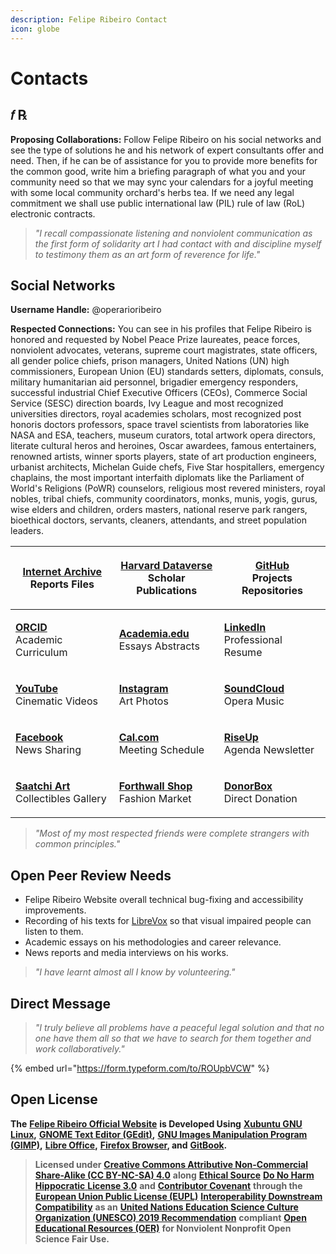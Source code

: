 ```yaml
---
description: Felipe Ribeiro Contact
icon: globe
---
```


# Contacts

## 𝑓 ℞

**Proposing Collaborations:** Follow Felipe Ribeiro on his social networks and see the type of solutions he and his network of expert consultants offer and need. Then, if he can be of assistance for you to provide more benefits for the common good, write him a briefing paragraph of what you and your community need so that we may sync your calendars for a joyful meeting with some local community orchard's herbs tea. If we need any legal commitment we shall use public international law (PIL) rule of law (RoL) electronic contracts.

> _"I recall compassionate listening and nonviolent communication as the first form of solidarity art I had contact with and discipline myself to testimony them as an art form of reverence for life."_

## Social Networks

**Username Handle:** @operarioribeiro

**Respected Connections:** You can see in his profiles that Felipe Ribeiro is honored and requested by Nobel Peace Prize laureates, peace forces, nonviolent advocates, veterans, supreme court magistrates, state officers, all gender police chiefs, prison managers, United Nations (UN) high commissioners, European Union (EU) standards setters, diplomats, consuls, military humanitarian aid personnel, brigadier emergency responders, successful industrial Chief Executive Officers (CEOs), Commerce Social Service (SESC) direction boards, Ivy League and most recognized universities directors, royal academies scholars, most recognized post honoris doctors professors, space travel scientists from laboratories like NASA and ESA, teachers, museum curators, total artwork opera directors, literate cultural heros and heroines, Oscar awardees, famous entertainers, renowned artists, winner sports players, state of art production engineers, urbanist architects, Michelan Guide chefs, Five Star hospitallers, emergency chaplains, the most important interfaith diplomats like the Parliament of World's Religions (PoWR) counselors, religious most revered ministers, royal nobles, tribal chiefs, community coordinators, monks, munis, yogis, gurus, wise elders and children, orders masters, national reserve park rangers, bioethical doctors, servants, cleaners, attendants, and street population leaders.

| <p><a href="https://archive.org/details/@operarioribeiro"><strong>Internet Archive</strong></a><br>Reports Files</p> | <p><a href="https://dataverse.harvard.edu/dataverse/operarioribeiro/"><strong>Harvard Dataverse</strong></a><br>Scholar Publications</p> | <p><a href="https://github.com/operarioribeiro"><strong>GitHub</strong></a><br>Projects Repositories</p>            |
| -------------------------------------------------------------------------------------------------------------------- | ---------------------------------------------------------------------------------------------------------------------------------------- | ------------------------------------------------------------------------------------------------------------------- |
| <p><a href="https://orcid.org/0000-0003-1907-1880"><strong>ORCID</strong></a><br>Academic Curriculum</p>             | <p><a href="https://united-nations.academia.edu/operarioribeiro"><strong>Academia.edu</strong></a><br>Essays Abstracts</p>               | <p><a href="https://linkedin.com/in/operarioribeiro"><strong>LinkedIn</strong></a><br>Professional Resume</p>       |
| <p><a href="https://www.youtube.com/@operarioribeiro"><strong>YouTube</strong></a><br>Cinematic Videos</p>           | <p><a href="https://instagram.com/operarioribeiro"><strong>Instagram</strong></a><br>Art Photos</p>                                      | <p><a href="https://soundcloud.com/operarioribeiro"><strong>SoundCloud</strong></a><br>Opera Music</p>              |
| <p><a href="https://facebook.com/operarioribeiro"><strong>Facebook</strong></a><br>News Sharing</p>                  | <p><a href="https://cal.com/operarioribeiro"><strong>Cal.com</strong></a><br>Meeting Schedule</p>                                        | <p><a href="https://lists.riseup.net/www/info/operarioribeiro"><strong>RiseUp</strong></a><br>Agenda Newsletter</p> |
| <p><a href="https://www.saatchiart.com/operarioribeiro"><strong>Saatchi Art</strong></a><br>Collectibles Gallery</p> | <p><a href="https://operarioribeiro-shop.forthwall.com"><strong>Forthwall Shop</strong></a><br>Fashion Market</p>                        | <p><a href="https://donorbox.org/operarioribeiro"><strong>DonorBox</strong></a><br>Direct Donation</p>              |

> _"Most of my most respected friends were complete strangers with common principles."_

## Open Peer Review Needs

* Felipe Ribeiro Website overall technical bug-fixing and accessibility improvements.
* Recording of his texts for [LibreVox](https://librivox.org/pages/volunteer-for-librivox/) so that visual impaired people can listen to them.
* Academic essays on his methodologies and career relevance.
* News reports and media interviews on his works.

> _"I have learnt almost all I know by volunteering."_

## Direct Message

> _"I truly believe all problems have a peaceful legal solution and that no one have them all so that we have to search for them together and work collaboratively."_

{% embed url="https://form.typeform.com/to/ROUpbVCW" %}

## Open License

**The** [**Felipe Ribeiro Official Website**](https://operarioribeiro.gitbook.io/) **is Developed Using** [**Xubuntu GNU Linux**](https://xubuntu.org/)**,** [**GNOME Text Editor (GEdit)**](https://gedit-text-editor.org/)**,** [**GNU Images Manipulation Program (GIMP)**](https://gimp.org/)**,** [**Libre Office**](https://libreoffice.org/)**,** [**Firefox Browser**](https://mozilla.org/firefox)**, and** [**GitBook**](https://gitbook.com/)**.**

> **Licensed under** [**Creative Commons Attributive Non-Commercial Share-Alike (CC BY-NC-SA) 4.**](https://creativecommons.org/licenses/by-nc-sa/4.0)[**0**](https://creativecommons.org/licenses/by-nc-sa/4.0) **along** [**Ethical Source**](https://ethicalsource.dev/) [**Do No Harm Hippocratic**](https://firstdonoharm.dev/)[ **License 3.0**](https://firstdonoharm.dev/) **and** [**Contributor Covenant**](https://contributor-covenant.org/) **through the** [**European Union Public License (EUPL)**](https://commission.europa.eu/about/departments-and-executive-agencies/digital-services/open-source-strategy-history/european-union-public-licence_en) [**Interoperability Downstream Compatibility**](https://interoperable-europe.ec.europa.eu/collection/eupl/how-use-eupl) **as an** [**United Nations Education Science Culture Organization (UNESCO) 2019 Recommendation**](https://unesdoc.unesco.org/ark:/48223/pf0000383205?posInSet=11\&queryId=c113a623-2bd5-45ce-a4aa-ea2389aa5e95) **compliant** [**Open Educational Resources (OER)**](https://www.unesco.org/en/open-educational-resources) **for Nonviolent Nonprofit Open Science Fair Use.**
